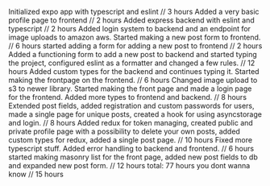 Initialized expo app with typescript and eslint // 3 hours
Added a very basic profile page to frontend // 2 hours
Added express backend with eslint and typescript // 2 hours
Added login system to backend and an endpoint for image uploads to amazon aws. Started making a new post form to frontend. // 6 hours
started adding a form for adding a new post to frontend // 2 hours
Added a functioning form to add a new post to backend and started typing the project, configured eslint as a formatter and changed a few rules. // 12 hours
Added custom types for the backend and continues typing it. Started making the frontpage on the frontend. // 6 hours
Changed image upload to s3 to newer library. Started making the front page and made a login page for the frontend. Added more types to frontend and backend. // 8 hours
Extended post fields, added registration and custom passwords for users, made a single page for unique posts, created a hook for using asyncstorage and login. // 8 hours
Added redux for token managing, created public and private profile page with a possibility to delete your own posts, added custom types for redux, added a single post page. // 10 hours
Fixed more typescript stuff. Added error handling to backend and frontend. // 6 hours
started making masonry list for the front page, added new post fields to db and expanded new post form. // 12 hours
total: 77 hours
you dont wanna know // 15 hours